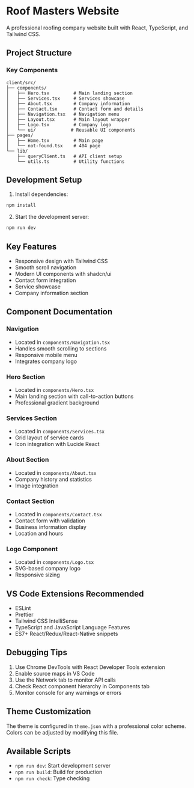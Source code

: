 # Roof Masters Website

A professional roofing company website built with React, TypeScript, and Tailwind CSS.

## Project Structure

### Key Components

```
client/src/
├── components/
│   ├── Hero.tsx         # Main landing section
│   ├── Services.tsx     # Services showcase
│   ├── About.tsx        # Company information
│   ├── Contact.tsx      # Contact form and details
│   ├── Navigation.tsx   # Navigation menu
│   ├── Layout.tsx       # Main layout wrapper
│   ├── Logo.tsx         # Company logo
│   └── ui/             # Reusable UI components
├── pages/
│   ├── Home.tsx         # Main page
│   └── not-found.tsx    # 404 page
└── lib/
    ├── queryClient.ts   # API client setup
    └── utils.ts         # Utility functions
```

## Development Setup

1. Install dependencies:
```bash
npm install
```

2. Start the development server:
```bash
npm run dev
```

## Key Features

- Responsive design with Tailwind CSS
- Smooth scroll navigation
- Modern UI components with shadcn/ui
- Contact form integration
- Service showcase
- Company information section

## Component Documentation

### Navigation
- Located in `components/Navigation.tsx`
- Handles smooth scrolling to sections
- Responsive mobile menu
- Integrates company logo

### Hero Section
- Located in `components/Hero.tsx`
- Main landing section with call-to-action buttons
- Professional gradient background

### Services Section
- Located in `components/Services.tsx`
- Grid layout of service cards
- Icon integration with Lucide React

### About Section
- Located in `components/About.tsx`
- Company history and statistics
- Image integration

### Contact Section
- Located in `components/Contact.tsx`
- Contact form with validation
- Business information display
- Location and hours

### Logo Component
- Located in `components/Logo.tsx`
- SVG-based company logo
- Responsive sizing

## VS Code Extensions Recommended

- ESLint
- Prettier
- Tailwind CSS IntelliSense
- TypeScript and JavaScript Language Features
- ES7+ React/Redux/React-Native snippets

## Debugging Tips

1. Use Chrome DevTools with React Developer Tools extension
2. Enable source maps in VS Code
3. Use the Network tab to monitor API calls
4. Check React component hierarchy in Components tab
5. Monitor console for any warnings or errors

## Theme Customization

The theme is configured in `theme.json` with a professional color scheme. Colors can be adjusted by modifying this file.

## Available Scripts

- `npm run dev`: Start development server
- `npm run build`: Build for production
- `npm run check`: Type checking
